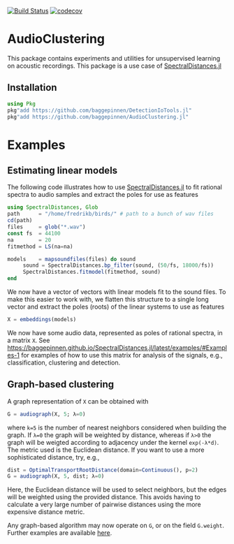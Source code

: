 [![Build Status](https://travis-ci.org/baggepinnen/AudioClustering.jl.svg?branch=master)](https://travis-ci.org/baggepinnen/AudioClustering.jl)
[![codecov](https://codecov.io/gh/baggepinnen/AudioClustering.jl/branch/master/graph/badge.svg)](https://codecov.io/gh/baggepinnen/AudioClustering.jl)

# AudioClustering
This package contains experiments and utilities for unsupervised learning on acoustic recordings. This package is a use case of [SpectralDistances.jl](https://github.com/baggepinnen/SpectralDistances.jl)

## Installation

```julia
using Pkg
pkg"add https://github.com/baggepinnen/DetectionIoTools.jl"
pkg"add https://github.com/baggepinnen/AudioClustering.jl"
```

# Examples

## Estimating linear models
The following code illustrates how to use [SpectralDistances.jl](https://github.com/baggepinnen/SpectralDistances.jl) to fit rational spectra to audio samples and extract the poles for use as features
```julia
using SpectralDistances, Glob
path      = "/home/fredrikb/birds/" # path to a bunch of wav files
cd(path)
files     = glob("*.wav")
const fs  = 44100
na        = 20
fitmethod = LS(na=na)

models    = mapsoundfiles(files) do sound
     sound = SpectralDistances.bp_filter(sound, (50/fs, 18000/fs))
     SpectralDistances.fitmodel(fitmethod, sound)
end
```
We now have a vector of vectors with linear models fit to the sound files. To make this easier to work with, we flatten this structure to a single long vector and extract the poles (roots) of the linear systems to use as features
```julia
X = embeddings(models)
```

We now have some audio data, represented as poles of rational spectra, in a matrix `X`. See https://baggepinnen.github.io/SpectralDistances.jl/latest/examples/#Examples-1 for examples of how to use this matrix for analysis of the signals, e.g., classification, clustering and detection.


## Graph-based clustering
A graph representation of `X` can be obtained with
```julia
G = audiograph(X, 5; λ=0)
```
where `k=5` is the number of nearest neighbors considered when building the graph. If `λ=0` the graph will be weighted by distance, whereas if  `λ>0` the graph will be weigted according to adjacency under the kernel `exp(-λ*d)`. The metric used is the Euclidean distance. If you want to use a more sophisticated distance, try, e.g.,
```julia
dist = OptimalTransportRootDistance(domain=Continuous(), p=2)
G = audiograph(X, 5, dist; λ=0)
```
Here, the Euclidean distance will be used to select neighbors, but the edges will be weighted using the provided distance. This avoids having to calculate a very large number of pairwise distances using the more expensive distance metric.

Any graph-based algorithm may now operate on `G`, or on the field `G.weight`. Further examples are available [here](https://baggepinnen.github.io/SpectralDistances.jl/latest/examples/#Pairwise-distance-matrix-1).


<!-- ## Low-rank model
To derive some insights into the data, we may attempt to fit a low-rank model. I have chosen some (hopefully) resonable defaults in the function `lowrankmodel`, but more control can always be recovered by using [LowRankModels.jl](https://github.com/madeleineudell/LowRankModels.jl) directly.
```julia
using AudioClustering
U,V,ch = AudioClustering.lowrankmodel(X; λ=0.00001)
heatmap(abs.(U), title="Features")
heatmap(abs.(sqrt.(abs.(V[2:end,:]))), title="Feature activations")
plot(ch.objective, lab="", title="Linear model convergence")

julia> mean(abs2, X - U'V)
0.0005889785344933411
```
![window](figs/features.svg)
![window](figs/featureact.svg)
![window](figs/convergence.svg)

The model `X ≈ U'V` has a nice sparse structure. Features 30 and upward are mostly not activated, apart from for a small number of clips.

We might for instance want to inspect the audio clip that has the largest activation of feature 35
```julia
ind = findmax(V[35,:])[2]
file = AudioClustering.model2file(modelsv[ind], models, files)
wavplay(file)
```
(it sounds funny) -->
